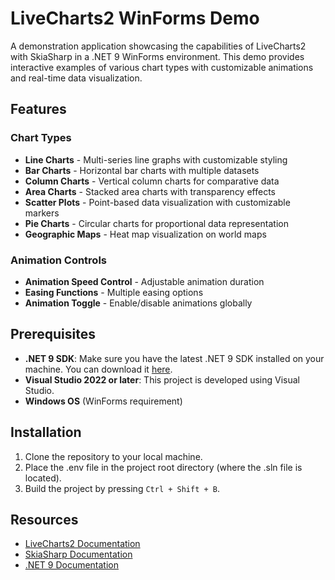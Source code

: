 # LiveCharts2 WinForms Demo

A demonstration application showcasing the capabilities of LiveCharts2 with SkiaSharp in a .NET 9 WinForms environment. This demo provides interactive examples of various chart types with customizable animations and real-time data visualization.

## Features

### Chart Types

- **Line Charts** - Multi-series line graphs with customizable styling
- **Bar Charts** - Horizontal bar charts with multiple datasets
- **Column Charts** - Vertical column charts for comparative data
- **Area Charts** - Stacked area charts with transparency effects
- **Scatter Plots** - Point-based data visualization with customizable markers
- **Pie Charts** - Circular charts for proportional data representation
- **Geographic Maps** - Heat map visualization on world maps

### Animation Controls

- **Animation Speed Control** - Adjustable animation duration
- **Easing Functions** - Multiple easing options
- **Animation Toggle** - Enable/disable animations globally

## Prerequisites

- **.NET 9 SDK**: Make sure you have the latest .NET 9 SDK installed on your machine. You can download it [here](https://dotnet.microsoft.com/en-us/download/dotnet/9.0).
- **Visual Studio 2022 or later**: This project is developed using Visual Studio.
- **Windows OS** (WinForms requirement)

## Installation

1. Clone the repository to your local machine.
2. Place the .env file in the project root directory (where the .sln file is located).
3. Build the project by pressing `Ctrl + Shift + B`.

## Resources

- [LiveCharts2 Documentation](https://livecharts.dev/)
- [SkiaSharp Documentation](https://docs.microsoft.com/en-us/dotnet/api/skiasharp)
- [.NET 9 Documentation](https://docs.microsoft.com/en-us/dotnet/)
